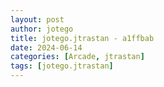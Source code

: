```yaml
---
layout: post
author: jotego
title: jotego.jtrastan - a1ffbab
date: 2024-06-14
categories: [Arcade, jtrastan]
tags: [jotego.jtrastan]
---
```


